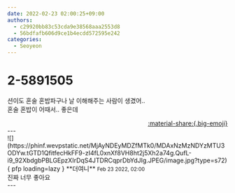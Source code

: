 ```yaml
---
date: 2022-02-23 02:00:25+09:00
authors:
  - c29920bb83c53cda9e38568aaa2553d8
  - 56bdfafb606d9ce1b4ecdd572595e242
categories:
  - Seoyeon
---
```


# 2-5891505

<div class="post-container" markdown="1">
<div class="content-container md-sidebar__scrollwrap" markdown="1">

션이도 혼술 혼밥파구나 날 이해해주는 사람이 생겼어..<br>혼술 혼밥이 어때서.. 좋은데

</div>
</div>

<div style="text-align: right;" markdown="1">
<a href="https://weverse.io/fromis9/fanpost/2-5891505" style="text-align: right;">:material-share:{.big-emoji}</a>
</div>
---

<div class="comments-container md-sidebar__scrollwrap" markdown="1">
<div class="comment" markdown="1">
<div class='id-container' markdown="1">
![](https://phinf.wevpstatic.net/MjAyNDEyMDZfMTk0/MDAxNzMzNDYzMTU3ODYw.tGTD1QfitfecHkFF9-zI4fL0xnXf8VH8ht2j5Xh2a74g.QufL-i9_92XbdgbPBLGEpzXIrDqS4JTDRCqprDbYdJIg.JPEG/image.jpg?type=s72){ pfp loading=lazy }
**<span class="artist">더여니</span>** <small>Feb 23 2022, 02:00</small><br>
</div>
<div class='comment-body' markdown="1">
진짜 너무 좋아요
</div>
</div>
</div>
---

